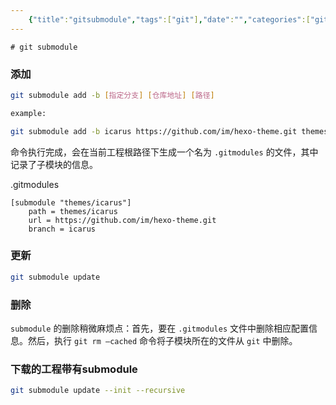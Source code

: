 ```yaml
---
    {"title":"gitsubmodule","tags":["git"],"date":"","categories":["git"],"cover":"https://cdn.jsdelivr.net/gh/im/oss@master/gallery/20.svg","thumbnail":"https://cdn.jsdelivr.net/gh/im/oss@master/gallery/20.svg"}
---
```

    # git submodule
### 添加

```bash
git submodule add -b [指定分支] [仓库地址] [路径]

example:

git submodule add -b icarus https://github.com/im/hexo-theme.git themes/icarus
```

命令执行完成，会在当前工程根路径下生成一个名为 `.gitmodules` 的文件，其中记录了子模块的信息。

.gitmodules

```
[submodule "themes/icarus"]
    path = themes/icarus
    url = https://github.com/im/hexo-theme.git
    branch = icarus
```

### 更新

```bash
git submodule update
```

### 删除

`submodule` 的删除稍微麻烦点：首先，要在 `.gitmodules` 文件中删除相应配置信息。然后，执行 `git rm –cached` 命令将子模块所在的文件从 `git` 中删除。


### 下载的工程带有submodule

```bash
git submodule update --init --recursive
```

